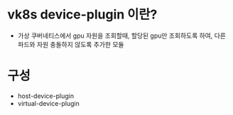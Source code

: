 # vk8s device-plugin 이란?
- 가상 쿠버네티스에서 gpu 자원을 조회할때, 할당된 gpu만 조회하도록 하여, 다른 파드와 자원 충돌하지 않도록 추가한 모듈

# 구성 
- host-device-plugin
- virtual-device-plugin
